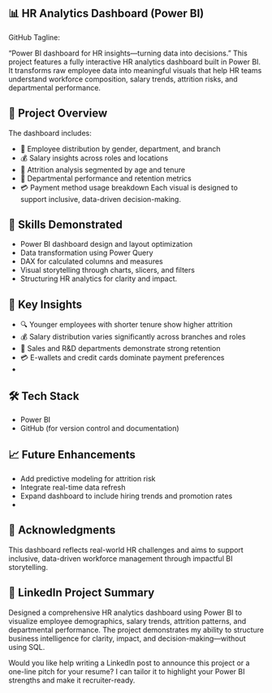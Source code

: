 ## 📊 HR Analytics Dashboard (Power BI)

 GitHub Tagline:

“Power BI dashboard for HR insights—turning data into decisions.”
This project features a fully interactive HR analytics dashboard built in Power BI. It transforms raw employee data into meaningful visuals that help HR teams understand workforce composition, salary trends, attrition risks, and departmental performance.

## 🚀 Project Overview

The dashboard includes:

- 👥 Employee distribution by gender, department, and branch
- 💰 Salary insights across roles and locations
- 🔄 Attrition analysis segmented by age and tenure
- 🏢 Departmental performance and retention metrics
- 💳 Payment method usage breakdown
Each visual is designed to support inclusive, data-driven decision-making.

## 🧠 Skills Demonstrated

- Power BI dashboard design and layout optimization
- Data transformation using Power Query
- DAX for calculated columns and measures
- Visual storytelling through charts, slicers, and filters
- Structuring HR analytics for clarity and impact.
  
## 📌 Key Insights

- 🔍 Younger employees with shorter tenure show higher attrition
- 💰 Salary distribution varies significantly across branches and roles
- 🏢 Sales and R&D departments demonstrate strong retention
- 💳 E-wallets and credit cards dominate payment preferences
- 

## 🛠️ Tech Stack

- Power BI
- GitHub (for version control and documentation)
  
## 📈 Future Enhancements

- Add predictive modeling for attrition risk
- Integrate real-time data refresh
- Expand dashboard to include hiring trends and promotion rates
- 
## 🙌 Acknowledgments

This dashboard reflects real-world HR challenges and aims to support inclusive, data-driven workforce management through impactful BI storytelling.

## 💼 LinkedIn Project Summary

Designed a comprehensive HR analytics dashboard using Power BI to visualize employee demographics, salary trends, attrition patterns, and departmental performance. The project demonstrates my ability to structure business intelligence for clarity, impact, and decision-making—without using SQL.

Would you like help writing a LinkedIn post to announce this project or a one-line pitch for your resume? I can tailor it to highlight your Power BI strengths and make it recruiter-ready.

